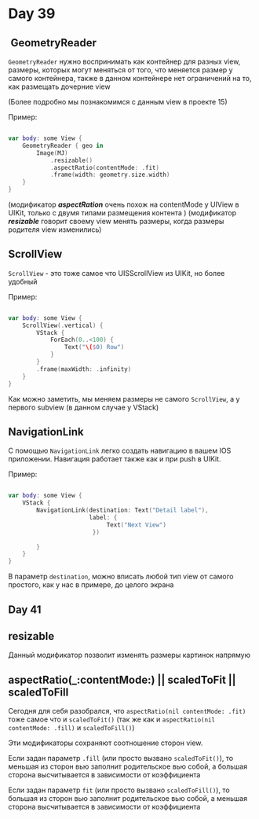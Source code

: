 #  Day 39

##  GeometryReader

`GeometryReader` нужно воспринимать как контейнер для разных view, размеры, которых могут меняться от того, что меняется размер у самого контейнера, также в данном контейнере нет ограничений на то, как размещать дочерние view

(Более подробно мы познакомимся с данным view в проекте 15)

Пример: 

```swift

var body: some View { 
	GeometryReader { geo in 
		Image(MJ)
			.resizable()
			.aspectRatio(contentMode: .fit)
			.frame(width: geometry.size.width)
	}
}

```

(модификатор ***aspectRation*** очень похож на  contentMode у UIView в UIKit, только с двумя типами размещения контента )
(модификатор ***resizable*** говорит своему view менять размеры, когда размеры родителя view изменились)


## ScrollView

`ScrollView` - это тоже самое что UISScrollView из UIKit, но более удобный

Пример: 

```swift

var body: some View { 
	ScrollView(.vertical) {
		VStack { 
			ForEach(0..<100) { 
				Text("\($0) Row")
			}
		}
		.frame(maxWidth: .infinity)
	}
}


```

Как можно заметить, мы меняем размеры не самого `ScrollView`, а у первого subview (в  данном случае у VStack)

## NavigationLink

С помощью `NavigationLink` легко создать навигацию в вашем IOS приложении. Навигация работает также как и при push в UIKit. 

Пример: 

```swift

var body: some View {
	VStack { 
		NavigationLink(destination: Text("Detail label"), 
					   label: {
							Text("Next View")
						}) 
		
		}
	}
}

```

В параметр `destination`, можно вписать любой тип view от самого простого, как у нас в примере, до целого экрана

## Day 41

## resizable

Данный модификатор позволит изменять размеры картинок напрямую 

## aspectRatio(_:contentMode:) || scaledToFit || scaledToFill

Сегодня для себя разобрался, что `aspectRatio(nil contentMode: .fit)` тоже самое что и `scaledToFit()` (так же как и `aspectRatio(nil contentMode: .fill)` и `scaledToFill()`)

Эти модификаторы сохраняют соотношение сторон view.

Если задан параметр `.fill` (или просто вызвано `scaledToFit()`), то меньшая из сторон вью заполнит родительское вью собой, а большая сторона высчитывается в зависимости от коэффициента

Если задан параметр `fit` (или просто вызвано `scaledToFill()`), то большая из сторон вью заполнит родительское вью собой, а меньшая сторона высчитывается в зависимости от коэффициента
